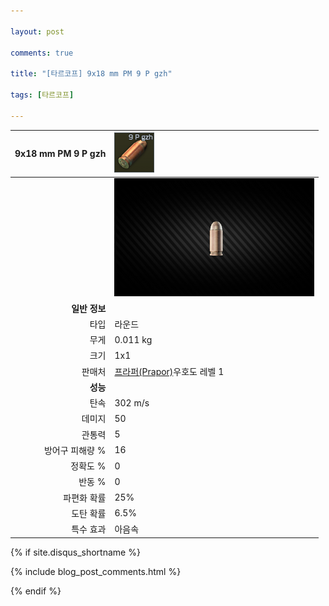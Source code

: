 ```yaml
---

layout: post

comments: true

title: "[타르코프] 9x18 mm PM 9 P gzh"

tags: [타르코프]

---
```


|9x18 mm PM 9 P gzh|![9x18 mm PM 9 P gzh](/assets/image/tarkov/bullet/9x189PGZH.png)|
|--:|:--|
||![9x18 mm PM 9 P gzh](/assets/image/tarkov/bullet/9x18IMAGE.png)|
|**일반 정보**|
|타입|라운드|
|무게|0.011 kg|
|크기|1x1|
|판매처|[프라퍼(Prapor)](https://dndl93.github.io/_posts/2021-02-07-%ED%83%80%EB%A5%B4%EC%BD%94%ED%94%84-%ED%94%84%EB%9D%BC%ED%8D%BC(Prapor)/)우호도 레벨 1|
|**성능**|
|탄속|302 m/s|
|데미지|50|
|관통력|5|
|방어구 피해량 %|16|
|정확도 %|0|
|반동 %|0|
|파편화 확률|25%|
|도탄 확률|6.5%|
|특수 효과|아음속|

{% if site.disqus_shortname %}

<div class="comments">

  {% include blog_post_comments.html %}

</div>

{% endif %}

<div id="disqus_thread"></div>